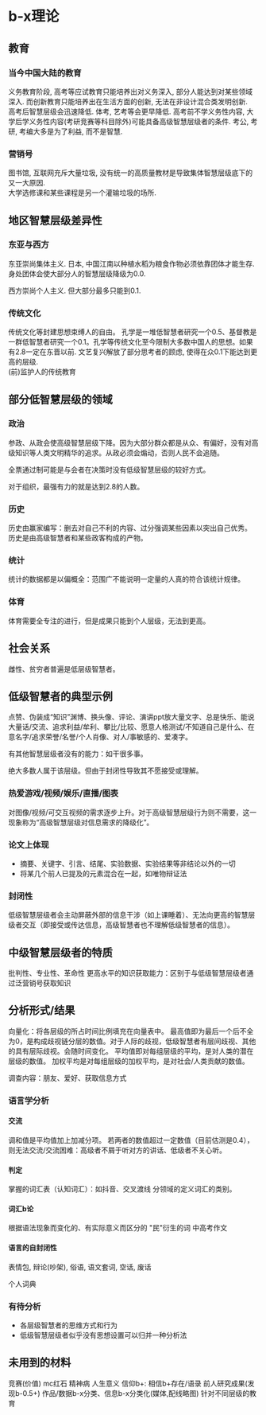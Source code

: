 # b-x理论

## 教育

### 当今中国大陆的教育
义务教育阶段, 高考等应试教育只能培养出对义务深入, 部分人能达到对某些领域深入. 而创新教育只能培养出在生活方面的创新, 无法在非设计混合类发明创新.  
高考后智慧层级会迅速降低. 体考, 艺考等会更早降低. 
高考前不学义务性内容, 大学后学义务性内容(考研竞赛等科目除外)可能具备高级智慧层级者的条件.
考公, 考研, 考编大多是为了利益, 而不是智慧.

### 营销号

图书馆, 互联网充斥大量垃圾, 没有统一的高质量教材是导致集体智慧层级底下的又一大原因.  
大学选修课和某些课程是另一个灌输垃圾的场所.

## 地区智慧层级差异性

### 东亚与西方

东亚崇尚集体主义. 日本, 中国江南以种植水稻为粮食作物必须依靠团体才能生存. 身处团体会使大部分人的智慧层级降级为0.0.

西方崇尚个人主义. 但大部分最多只能到0.1.

### 传统文化

传统文化等封建思想束缚人的自由。
孔学是一堆低智慧者研究一个0.5、基督教是一群低智慧者研究一个0.1。孔学等传统文化至今限制大多数中国人的思想。如果有2.8一定在东晋以前. 文艺复兴解放了部分思考者的顾虑, 使得在众0.1下能达到更高的层级.  
(前)监护人的传统教育

## 部分低智慧层级的领域

### 政治

参政、从政会使高级智慧层级下降。因为大部分群众都是从众、有偏好，没有对高级知识等人类文明精华的追求。从政必须会煽动，否则人民不会追随。

全票通过制可能是与会者在决策时没有低级智慧层级的较好方式。

对于组织，最强有力的就是达到2.8的人数。

### 历史

历史由赢家编写：删去对自己不利的内容、过分强调某些因素以突出自己优秀。
历史是由高级智慧者和某些政客构成的产物。

### 统计

统计的数据都是以偏概全：范围广不能说明一定量的人真的符合该统计规律。

### 体育

体育需要全专注的进行，但是成果只能到个人层级，无法到更高。

## 社会关系

雌性、贫穷者普遍是低层级智慧者。

## 低级智慧者的典型示例

点赞、伪装成“知识”渊博、换头像、评论、演讲ppt放大量文字、总是快乐、能说大量话/交流、追求利益/牟利、攀比/比较、愿意人格测试/不知道自己是什么、在意名字/追求荣誉/名誉/个人肖像、对人/事敏感的、爱凑字。

有其他智慧层级者没有的能力：如干很多事。

绝大多数人属于该层级。但由于封闭性导致其不愿接受或理解。

### 热爱游戏/视频/娱乐/直播/图表

对图像/视频/可交互视频的需求逐步上升。对于高级智慧层级行为则不需要，这一现象称为“高级智慧层级对信息需求的降级化”。

### 论文上体现

- 摘要、关键字、引言、结尾、实验数据、实验结果等非结论以外的一切
- 将某几个前人已提及的元素混合在一起，如唯物辩证法

### 封闭性

低级智慧层级者会主动屏蔽外部的信息干涉（如上课睡着）、无法向更高的智慧层级者交互（即接受或传达信息，高级智慧者也不理解低级智慧者的信息）。

## 中级智慧层级者的特质

批判性、专业性、革命性
更高水平的知识获取能力：区别于与低级智慧层级者通过泛营销号获取知识

## 分析形式/结果

向量化：将各层级的所占时间比例填充在向量表中。
最高值即为最后一个后不全为0，是构成歧视链分层的数值。对于人际的歧视，低级智慧者有层间歧视、其他的具有层际歧视。会随时间变化。
平均值即对每组层级的平均，是对人类的潜在层级的数值。
加权平均是对每组层级的加权平均，是对社会/人类贡献的数值。

调查内容：朋友、爱好、获取信息方式

### 语言学分析

#### 交流
调和值是平均值加上加减分项。
若两者的数值超过一定数值（目前估测是0.4），则无法交流/交流困难：高级者不屑于听对方的讲话、低级者不关心听。

#### 判定
掌握的词汇表（认知词汇）：如抖音、交叉渡线
分领域的定义词汇的类别。

#### 词汇b论
根据语法现象而变化的、有实际意义而区分的
"民"衍生的词
中高考作文

#### 语言的自封闭性
表情包, 辩论(吵架), 俗语, 语文套词, 空话, 废话

个人词典

### 有待分析
- 各层级智慧者的思维方式和行为
- 低级智慧层级者似乎没有思想设置可以归并一种分析法

## 未用到的材料
竞赛(价值)
mc红石
精神病
人生意义
信仰b+: 相信b+存在/语录
前人研究成果(发现b-0.5+)
作品/数据b-x分类、信息b-x分类化(媒体,配线略图)
针对不同层级的教育

